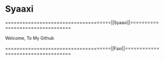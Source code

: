 # Syaaxi
=====================================||Syaaxi||=================================
<br>
<br>
                                Welcome, To My Github
<br>
<br>
=====================================||Faxi||===================================

